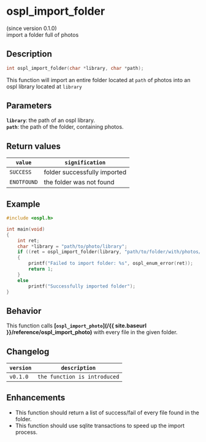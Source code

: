 # ospl_import_folder
(since version 0.1.0)  
import a folder full of photos

## Description
```c
int ospl_import_folder(char *library, char *path);
```

This function will import an entire folder located at ``path`` of photos into an ospl library located at ``library``


## Parameters
**`library`**: the path of an ospl library.  
**``path``**: the path of the folder, containing photos.


## Return values

|``value``    | ``signification``                                 |
|-------------|---------------------------------------------------|
|``SUCCESS``  | folder successfully imported                      |
|``ENOTFOUND``| the folder was not found                          |


## Example
```c
#include <ospl.h>

int main(void)
{
	int ret;
	char *library = "path/to/photo/library";
	if ((ret = ospl_import_folder(library, "path/to/folder/with/photos/")) < 0)
	{
		printf("Failed to import folder: %s", ospl_enum_error(ret));
		return 1;
	}
	else
		printf("Successfully imported folder");
}
```

## Behavior

This function calls **[``ospl_import_photo``](/{{ site.baseurl }}/reference/ospl_import_photo)** with every file in the given folder.


## Changelog

|``version`` | ``description``                     |
|------------|-------------------------------------|
|``v0.1.0``  | ``the function is introduced``      |


## Enhancements

- This function should return a list of success/fail of every file found in the folder.
- This function should use sqlite transactions to speed up the import process.

